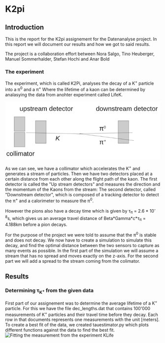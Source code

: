 # K2pi

## Introduction

This is the report for the K2pi assignement for the Datenanalyse project.
In this report we will document our results and how we got to said results.

The project is a collaboration effort between Nora Salgo, Tino Heuberger, Manuel Sommerhalder, Stefan Hochi and Anar Bold

### The experiment

The experiment, which is called K2Pi, analyses the decay of a K<sup>+</sup> particle into a π<sup>0</sup> and a π<sup>+</sup>
Where the lifetime of a kaon can be determined by analasying the data from anohter experiment called LifeK.

![Experiment setup](https://raw.githubusercontent.com/RononDex/DAProject/master/K2Pi/ExperimentSetup.jpg)

As we can see, we have a collimator which accelerates the K<sup>+</sup> and generates a stream of particles. Then we have two detectors placed at a certain distance from each other along the flight path of the kaon. The first detector is called the "Up stream detectors" and measures the direction and the momentum of the Kaons from the stream: The second detector, called "Downstream detector", which is composed of a tracking detector to detect the π<sup>+</sup> and a calorimeter to measure the π<sup>0</sup>.

However the pions also have a decay time which is given by τ<sub>π</sub> = 2.6 * 10<sup>-8</sup>s, which gives us an average travel distance of Beta\*Gamma\*c\*τ<sub>π</sub> = 4.188km before a pion decays.

For the purpose of the project we were told to assume that the π<sup>0</sup> is stable and does not decay.
We now have to create a simulation to simulate this decay, and find the optimal distance between the two sensors to capture as many events as possible. In the first part of the simulation we will assume a stream that has no spread and moves exactly on the z-axis. For the second part we will add a spread to the stream coming from the colimator.

## Results

### Determining τ<sub>K<sup>+</sup></sub> from the given data
First part of our assignement was to determine the average lifetime of a K<sup>+</sup> particle. For this we have the file dec_lengths.dat that contains 100'000 measurements of K<sup>+</sup> particles and their travel time before they decay. Each row in that documents represents one measurements with the unit [meters].
To create a best fit of the data, we created tauestimator.py which plots different functions against the data to find the best fit.
![Fitting the measurement from the experiment KLife](https://raw.githubusercontent.com/abold/DAProject/master/K2Pi/plot2.jpg)
